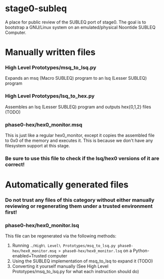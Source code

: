 # stage0-subleq
A place for public review of the SUBLEQ port of stage0. The goal is to bootstrap a GNU/Linux system on an emulated/physical Noontide SUBLEQ Computer.

# Manually written files
### High Level Prototypes/msq_to_lsq.py
Expands an msq (Macro SUBLEQ) program to an lsq (Lesser SUBLEQ) program
### High Level Prototypes/lsq_to_hex.py
Assembles an lsq (Lesser SUBLEQ) program and outputs hex{0,1,2} files (TODO)
### phase0-hex/hex0_monitor.msq
This is just like a regular hex0_monitor, except it copies the assembled file to 0x0 of the memory and executes it. This is because we don't have any filesystem support at this stage.
### **Be sure to use this file to check if the lsq/hex0 versions of it are correct!**

# Automatically generated files
### **Do not trust any files of this category without either manually reviewing or regenerating them under a trusted environment first!**

### phase0-hex/hex0_monitor.lsq
This file can be regenerated via the following methods:
1. Running `./High\ Level\ Prototypes/msq_to_lsq.py phase0-hex/hex0_monitor.msq > phase0-hex/hex0_monitor.lsq` on a Python-enabled+Trusted computer
2. Using the SUBLEQ implementation of msq_to_lsq to expand it (TODO)
3. Converting it yourself manually (See High Level Prototypes/msq_to_lsq.py for what each instruction should do)